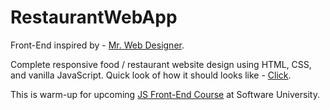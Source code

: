 # RestaurantWebApp

Front-End inspired by - [Mr. Web Designer](https://www.youtube.com/@MrWebDesignerAnas). <br />

Complete responsive food / restaurant website design using HTML, CSS, and vanilla JavaScript.
Quick look of how it should looks like - [Click](https://www.youtube.com/watch?v=MJUssi2c6Ls).<br />

This is warm-up for upcoming [JS Front-End Course](https://softuni.bg/modules/132/js-front-end-september-2023/1426) at Software University.<br />
